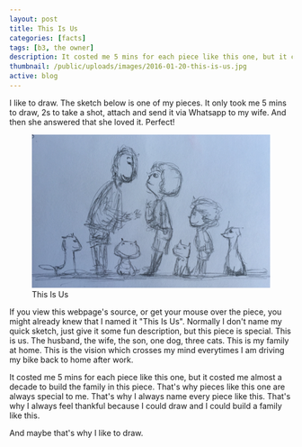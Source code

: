 ```yaml
---
layout: post
title: This Is Us
categories: [facts]
tags: [b3, the owner]
description: It costed me 5 mins for each piece like this one, but it costed me almost a decade to build the family in this piece.
thumbnail: /public/uploads/images/2016-01-20-this-is-us.jpg
active: blog
---
```



I like to draw. The sketch below is one of my pieces. It only took me 5 mins to draw, 2s to take a shot, attach and send it via Whatsapp to my wife. And then she answered that she loved it. Perfect!
<!--more-->

<figure class="fullwidth"><img src="/public/uploads/images/2016-01-20-this-is-us.jpg" alt="This Is Us"><figcaption>This Is Us</figcaption></figure>

If you view this webpage's source, or get your mouse over the piece, you might already knew that I named it "This Is Us". Normally I don't name my quick sketch, just give it some fun description, but this piece is special. This is us. The husband, the wife, the son, one dog, three cats. This is my family at home. This is the vision which crosses my mind everytimes I am driving my bike back to home after work.

It costed me 5 mins for each piece like this one, but it costed me almost a decade to build the family in this piece. That's why pieces like this one are always special to me. That's why I always name every piece like this. That's why I always feel thankful because I could draw and I could build a family like this.

And maybe that's why I like to draw.